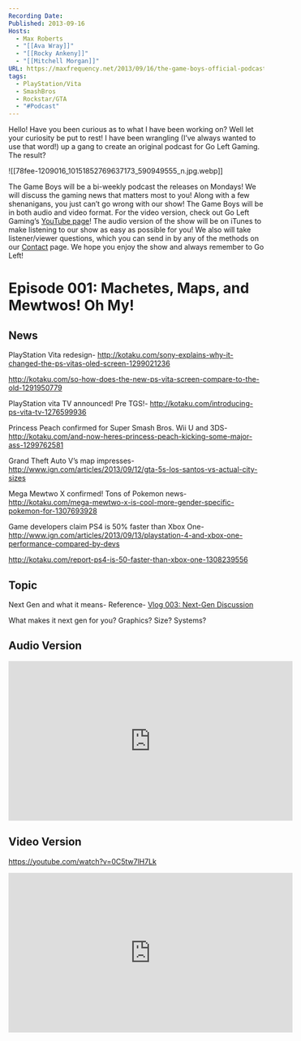 ```yaml
---
Recording Date: 
Published: 2013-09-16
Hosts:
  - Max Roberts
  - "[[Ava Wray]]"
  - "[[Rocky Ankeny]]"
  - "[[Mitchell Morgan]]"
URL: https://maxfrequency.net/2013/09/16/the-game-boys-official-podcast-episode-001/
tags:
  - PlayStation/Vita
  - SmashBros
  - Rockstar/GTA
  - "#Podcast"
---
```


Hello! Have you been curious as to what I have been working on? Well let your curiosity be put to rest! I have been wrangling (I’ve always wanted to use that word!) up a gang to create an original podcast for Go Left Gaming. The result?

![[78fee-1209016_10151852769637173_590949555_n.jpg.webp]]

The Game Boys will be a bi-weekly podcast the releases on Mondays! We will discuss the gaming news that matters most to you! Along with a few shenanigans, you just can’t go wrong with our show! The Game Boys will be in both audio and video format. For the video version, check out Go Left Gaming’s [YouTube page](http://www.youtube.com/user/GoingLeftGaming)! The  audio version of the show will be on iTunes to make listening to our show as easy as possible for you! We also will take listener/viewer questions, which you can send in by any of the methods on our [Contact](http://goleftgaming.wordpress.com/contact/) page. We hope you enjoy the show and always remember to Go Left!

# Episode 001: Machetes, Maps, and Mewtwos! Oh My! 

## News

PlayStation Vita redesign- http://kotaku.com/sony-explains-why-it-changed-the-ps-vitas-oled-screen-1299021236

http://kotaku.com/so-how-does-the-new-ps-vita-screen-compare-to-the-old-1291950779

PlayStation vita TV announced! Pre TGS!- http://kotaku.com/introducing-ps-vita-tv-1276599936

Princess Peach confirmed for Super Smash Bros. Wii U and 3DS- http://kotaku.com/and-now-heres-princess-peach-kicking-some-major-ass-1299762581

Grand Theft Auto V’s map impresses- http://www.ign.com/articles/2013/09/12/gta-5s-los-santos-vs-actual-city-sizes

Mega Mewtwo X confirmed! Tons of Pokemon news- http://kotaku.com/mega-mewtwo-x-is-cool-more-gender-specific-pokemon-for-1307693928

Game developers claim PS4 is 50% faster than Xbox One- http://www.ign.com/articles/2013/09/13/playstation-4-and-xbox-one-performance-compared-by-devs

http://kotaku.com/report-ps4-is-50-faster-than-xbox-one-1308239556

## Topic

Next Gen and what it means- Reference- [Vlog 003: Next-Gen Discussion](https://youtube.com/watch?v=qCoK781z26A)

What makes it next gen for you? Graphics? Size? Systems?

## Audio Version

<div class=iframe-container>
<iframe width="560" height="315" src="https://www.youtube-nocookie.com/embed/RH0awhJyTF8?si=8DWsyaauvV-HN4mZ" title="YouTube video player" frameborder="0" allow="accelerometer; autoplay; clipboard-write; encrypted-media; gyroscope; picture-in-picture; web-share" referrerpolicy="strict-origin-when-cross-origin" allowfullscreen></iframe>
</div>

## Video Version

https://youtube.com/watch?v=0C5tw7lH7Lk

<div class=iframe-container>
<iframe width="560" height="315" src="https://www.youtube.com/embed/0C5tw7lH7Lk?si=D15nMNOf4nJCCy6z" title="YouTube video player" frameborder="0" allow="accelerometer; autoplay; clipboard-write; encrypted-media; gyroscope; picture-in-picture; web-share" allowfullscreen></iframe>
</div>